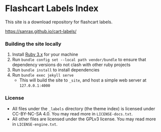 # Flashcart Labels Index

This site is a download repository for flashcart labels.

<https://sanrax.github.io/cart-labels/>

### Building the site locally

1. Install [Ruby 3.x](https://www.ruby-lang.org/) for your machine
1. Run `bundle config set --local path vendor/bundle` to ensure that dependency versions do not clash with other ruby projects
1. Run `bundle install` to install dependencies
1. Run `bundle exec jekyll serve`
    - This will build the site to `_site`, and host a simple web server at `127.0.0.1:4000`

### License

- All files under the `_labels` directory (the theme index) is licensed under CC-BY-NC-SA 4.0. You may read more in `LICENSE-docs.txt`.
- All other files are licensed under the GPLv3 license. You may read more in `LICENSE-engine.txt`.
